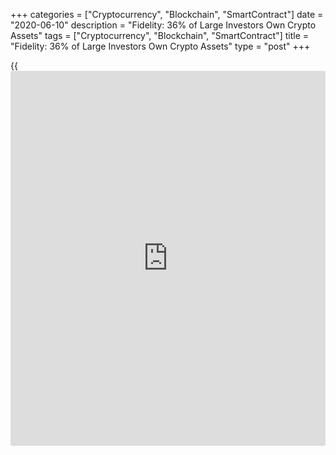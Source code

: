 +++
categories = ["Cryptocurrency", "Blockchain", "SmartContract"]
date = "2020-06-10"
description = "Fidelity: 36% of Large Investors Own Crypto Assets"
tags = ["Cryptocurrency", "Blockchain", "SmartContract"]
title = "Fidelity: 36% of Large Investors Own Crypto Assets"
type = "post"
+++

{{<iframe id="large-banner" src="https://www.bounty.group/#slide=11.0" width="100%" height="600" scrolling="no" style="border: 0px solid rgb(216, 221, 230); border-radius: 3px;">}}

More than one-third of large institutional [investor](https://www.fintechee.com/tutorial-for-forex-trading/investor-mode/)s hold crypto assets,
and the most popular one is [bitcoin](https://www.letsplayfx.com/blog/forex-for-bitcoin/), a recent survey showed. As many as
36% of institutional [investor](https://www.fintechee.com/tutorial-for-forex-trading/investor-mode/)s in the US and Europe own crypto assets,
according to a survey of 774 firms released Tuesday by Fidelity
Investments. Institutional [investor](https://www.fintechee.com/tutorial-for-forex-trading/investor-mode/)s include pension funds, family
offices, financial advisers, and hedge funds.

![Fidelity: 36% of Large Investors Own Crypto Assets][1]

In the US, 27% of [investor](https://www.fintechee.com/tutorial-for-forex-trading/investor-mode/)s said they hold crypto assets, up from 22% a
year ago when Fidelity surveyed 441 American firms. In Europe, 45% of
firms surveyed said they hold crypto assets.

Of the digital assets held, [bitcoin](https://www.letsplayfx.com/blog/forex-for-bitcoin/) is by and far the most popular,
according to the survey – more than 25% of respondents said they hold
[bitcoin](https://www.letsplayfx.com/blog/forex-for-bitcoin/), and 11% hold etherium.

Bitcoin has been on a tear this year as markets whipsawed amid the
coronavirus pandemic and reopening efforts. The digital currency has
gained 36% for the year after tumbling in early March and swiftly
recovering.

Fidelity’s survey found that the biggest obstacles cited by firms still
hesitant to dive into crypto were price volatility and concerns about
market manipulation.

The survey was executed by Greenwich Associates between November and
March, right before the crypto market sank and recovered.

_Source:[FXPro][2]_

   1. /files/downloads/e/8/b/e8b36ffd2ffedd01de0c56ab397bf0a9_d95f768ff09a3fb260a43485d6826087.png
   2. /geturl/index/6bbeab18077ad2178f38b560600e925af3fa5d8f/